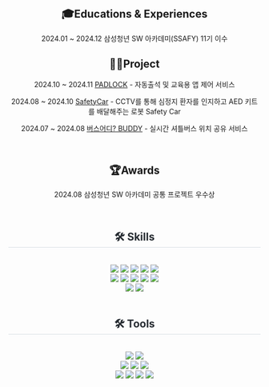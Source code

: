 <div align="center">

## 🎓Educations & Experiences
2024.01 ~ 2024.12   삼성청년 SW 아카데미(SSAFY) 11기 이수
<br/>

</div>

<div align="center">
  
## 👨‍💻Project
2024.10 ~ 2024.11  [PADLOCK](https://github.com/LockthePad/PADLOCK) - 자동출석 및 교육용 앱 제어 서비스

2024.08 ~ 2024.10  [SafetyCar](https://github.com/Safety-Car-209/SafetyCar) - CCTV를 통해 심정지 환자를 인지하고 AED 키트를 배달해주는 로봇 Safety Car

2024.07 ~ 2024.08  [버스어디? BUDDY](https://github.com/whereIsTheBusBUDDY/BUDDY) - 실시간 셔틀버스 위치 공유 서비스

</div>

<br/>

<div align="center">
  
## 🏆Awards
2024.08 삼성청년 SW 아카데미 공통 프로젝트 우수상 
</div>
<br/>
<div align="center">
    <h2 style="border-bottom: 1px solid #d8dee4; color: #282d33;"> 🛠️ Skills </h2>
    <br>
    <div style="margin: 0 auto; text-align: center;">
        <img src="https://img.shields.io/badge/Flutter-02569B?style=for-the-badge&logo=Flutter&logoColor=white">
        <img src="https://img.shields.io/badge/Dart-0175C2?style=for-the-badge&logo=Dart&logoColor=white">
        <img src="https://img.shields.io/badge/Android-3DDC84?style=for-the-badge&logo=Android&logoColor=white">
        <img src="https://img.shields.io/badge/Javascript-F7DF1E?style=for-the-badge&logo=Javascript&logoColor=white">
        <img src="https://img.shields.io/badge/React-61DAFB?style=for-the-badge&logo=React&logoColor=white">
        <br/>
        <img src="https://img.shields.io/badge/HTML5-E34F26?style=for-the-badge&logo=HTML5&logoColor=white">
        <img src="https://img.shields.io/badge/CSS3-1572B6?style=for-the-badge&logo=CSS3&logoColor=white">
        <img src="https://img.shields.io/badge/Python-3776AB?style=for-the-badge&logo=Python&logoColor=white">
        <img src="https://img.shields.io/badge/Django-092E20?style=for-the-badge&logo=Django&logoColor=white">
        <img src="https://img.shields.io/badge/Vue.js-4FC08D?style=for-the-badge&logo=Vue.js&logoColor=white">
        <br/>
        <img src="https://img.shields.io/badge/redux-%23593d88.svg?style=for-the-badge&logo=redux&logoColor=white" />
        <img src="https://img.shields.io/badge/Tailwind_CSS-38B2AC?style=for-the-badge&logo=tailwind-css&logoColor=white" />
    </div>
    
</div>

<br/>

<div align="center">
    <h2 style="border-bottom: 1px solid #d8dee4; color: #282d33;"> 🛠️ Tools </h2>
    <br>
    <div style="margin: 0 auto; text-align: center;">
        <img src="https://img.shields.io/badge/android studio-3DDC84?style=for-the-badge&logo=androidstudio&logoColor=white">
        <img src="https://img.shields.io/badge/visual studio code-007ACC?style=for-the-badge&logo=visualstudiocode&logoColor=white">
        <br/>
        <img src="https://img.shields.io/badge/Figma-F24E1E?style=for-the-badge&logo=Figma&logoColor=white">
        <img src="https://img.shields.io/badge/Notion-000000?style=for-the-badge&logo=Notion&logoColor=white">
        <img src="https://img.shields.io/badge/Postman-FF6C37?style=for-the-badge&logo=Postman&logoColor=white">
        <br/>
        <img src="https://img.shields.io/badge/Git-F24E1E?style=for-the-badge&logo=Git&logoColor=white">
        <img src="https://img.shields.io/badge/Github-181717?style=for-the-badge&logo=Github&logoColor=white">
        <img src="https://img.shields.io/badge/GitLab-FC6D26?style=for-the-badge&logo=GitLab&logoColor=white">
      <img src="https://img.shields.io/badge/jira-0052CC?style=for-the-badge&logo=jira&logoColor=white">
    </div>
</div>
<br/>

<div align="center">
</div>

